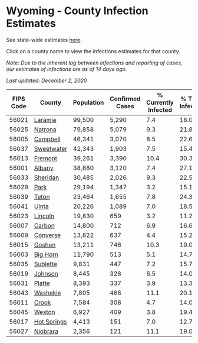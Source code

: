 # Wyoming - County Infection Estimates

See state-wide estimates [here](/infections/us-wy).

Click on a county name to view the infections estimates for that county.

*Note: Due to the inherent lag between infections and reporting of cases, our estimates of infections are as of 14 days ago.*

*Last updated: December 2, 2020*

|   FIPS Code |                     County |   Population |   Confirmed Cases |   % Currently Infected |   % Total Infected |
|-------------|----------------------------|--------------|-------------------|------------------------|--------------------|
|       56021 |         [Laramie](laramie) |       99,500 |             5,290 |                    7.4 |               18.0 |
|       56025 |         [Natrona](natrona) |       79,858 |             5,079 |                    9.3 |               21.8 |
|       56005 |       [Campbell](campbell) |       46,341 |             3,070 |                    8.5 |               22.6 |
|       56037 |   [Sweetwater](sweetwater) |       42,343 |             1,903 |                    7.5 |               15.4 |
|       56013 |         [Fremont](fremont) |       39,261 |             3,390 |                   10.4 |               30.3 |
|       56001 |           [Albany](albany) |       38,880 |             3,120 |                    7.4 |               27.1 |
|       56033 |       [Sheridan](sheridan) |       30,485 |             2,026 |                    9.3 |               22.5 |
|       56029 |               [Park](park) |       29,194 |             1,347 |                    3.2 |               15.1 |
|       56039 |             [Teton](teton) |       23,464 |             1,655 |                    7.8 |               24.3 |
|       56041 |             [Uinta](uinta) |       20,226 |             1,089 |                    7.0 |               18.5 |
|       56023 |         [Lincoln](lincoln) |       19,830 |               659 |                    3.2 |               11.2 |
|       56007 |           [Carbon](carbon) |       14,800 |               712 |                    6.9 |               16.6 |
|       56009 |       [Converse](converse) |       13,822 |               637 |                    4.4 |               15.2 |
|       56015 |           [Goshen](goshen) |       13,211 |               746 |                   10.3 |               19.0 |
|       56003 |       [Big Horn](big-horn) |       11,790 |               513 |                    5.1 |               14.7 |
|       56035 |       [Sublette](sublette) |        9,831 |               447 |                    7.2 |               15.7 |
|       56019 |         [Johnson](johnson) |        8,445 |               328 |                    6.5 |               14.0 |
|       56031 |           [Platte](platte) |        8,393 |               337 |                    3.9 |               13.3 |
|       56043 |       [Washakie](washakie) |        7,805 |               468 |                   11.1 |               20.1 |
|       56011 |             [Crook](crook) |        7,584 |               308 |                    4.7 |               14.0 |
|       56045 |           [Weston](weston) |        6,927 |               409 |                    3.8 |               19.4 |
|       56017 | [Hot Springs](hot-springs) |        4,413 |               151 |                    7.0 |               12.7 |
|       56027 |       [Niobrara](niobrara) |        2,356 |               121 |                   11.1 |               19.0 |